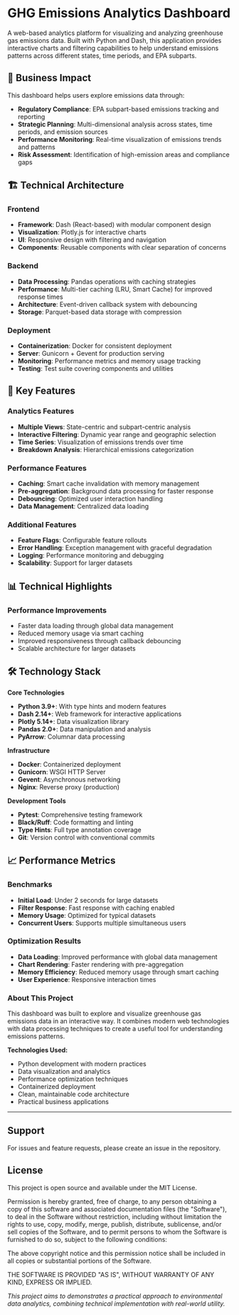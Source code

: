 # GHG Emissions Analytics Dashboard

A web-based analytics platform for visualizing and analyzing greenhouse gas emissions data. Built with Python and Dash, this application provides interactive charts and filtering capabilities to help understand emissions patterns across different states, time periods, and EPA subparts.

## 🎯 Business Impact

This dashboard helps users explore emissions data through:

- **Regulatory Compliance**: EPA subpart-based emissions tracking and reporting
- **Strategic Planning**: Multi-dimensional analysis across states, time periods, and emission sources
- **Performance Monitoring**: Real-time visualization of emissions trends and patterns
- **Risk Assessment**: Identification of high-emission areas and compliance gaps

## 🏗️ Technical Architecture

### Frontend
- **Framework**: Dash (React-based) with modular component design
- **Visualization**: Plotly.js for interactive charts
- **UI**: Responsive design with filtering and navigation
- **Components**: Reusable components with clear separation of concerns

### Backend
- **Data Processing**: Pandas operations with caching strategies
- **Performance**: Multi-tier caching (LRU, Smart Cache) for improved response times
- **Architecture**: Event-driven callback system with debouncing
- **Storage**: Parquet-based data storage with compression

### Deployment
- **Containerization**: Docker for consistent deployment
- **Server**: Gunicorn + Gevent for production serving
- **Monitoring**: Performance metrics and memory usage tracking
- **Testing**: Test suite covering components and utilities

## 🚀 Key Features

### Analytics Features
- **Multiple Views**: State-centric and subpart-centric analysis
- **Interactive Filtering**: Dynamic year range and geographic selection
- **Time Series**: Visualization of emissions trends over time
- **Breakdown Analysis**: Hierarchical emissions categorization

### Performance Features
- **Caching**: Smart cache invalidation with memory management
- **Pre-aggregation**: Background data processing for faster response
- **Debouncing**: Optimized user interaction handling
- **Data Management**: Centralized data loading

### Additional Features
- **Feature Flags**: Configurable feature rollouts
- **Error Handling**: Exception management with graceful degradation
- **Logging**: Performance monitoring and debugging
- **Scalability**: Support for larger datasets

## 📊 Technical Highlights

### Performance Improvements
- Faster data loading through global data management
- Reduced memory usage via smart caching
- Improved responsiveness through callback debouncing
- Scalable architecture for larger datasets

## 🛠️ Technology Stack

**Core Technologies**
- **Python 3.9+**: With type hints and modern features
- **Dash 2.14+**: Web framework for interactive applications
- **Plotly 5.14+**: Data visualization library
- **Pandas 2.0+**: Data manipulation and analysis
- **PyArrow**: Columnar data processing

**Infrastructure**
- **Docker**: Containerized deployment
- **Gunicorn**: WSGI HTTP Server
- **Gevent**: Asynchronous networking
- **Nginx**: Reverse proxy (production)

**Development Tools**
- **Pytest**: Comprehensive testing framework
- **Black/Ruff**: Code formatting and linting
- **Type Hints**: Full type annotation coverage
- **Git**: Version control with conventional commits

## 📈 Performance Metrics

### Benchmarks
- **Initial Load**: Under 2 seconds for large datasets
- **Filter Response**: Fast response with caching enabled
- **Memory Usage**: Optimized for typical datasets
- **Concurrent Users**: Supports multiple simultaneous users

### Optimization Results
- **Data Loading**: Improved performance with global data management
- **Chart Rendering**: Faster rendering with pre-aggregation
- **Memory Efficiency**: Reduced memory usage through smart caching
- **User Experience**: Responsive interaction times

### About This Project

This dashboard was built to explore and visualize greenhouse gas emissions data in an interactive way. It combines modern web technologies with data processing techniques to create a useful tool for understanding emissions patterns.

**Technologies Used:**
- Python development with modern practices
- Data visualization and analytics
- Performance optimization techniques
- Containerized deployment
- Clean, maintainable code architecture
- Practical business applications

---

## Support

For issues and feature requests, please create an issue in the repository.

## License

This project is open source and available under the MIT License.

Permission is hereby granted, free of charge, to any person obtaining a copy
of this software and associated documentation files (the "Software"), to deal
in the Software without restriction, including without limitation the rights
to use, copy, modify, merge, publish, distribute, sublicense, and/or sell
copies of the Software, and to permit persons to whom the Software is
furnished to do so, subject to the following conditions:

The above copyright notice and this permission notice shall be included in all
copies or substantial portions of the Software.

THE SOFTWARE IS PROVIDED "AS IS", WITHOUT WARRANTY OF ANY KIND, EXPRESS OR
IMPLIED.


*This project aims to demonstrates a practical approach to environmental data analytics, combining technical implementation with real-world utility.*